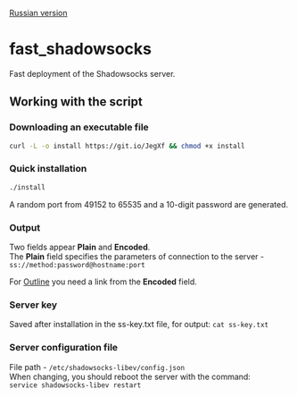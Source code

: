[Russian version](README.md)

# fast_shadowsocks
Fast deployment of the Shadowsocks server.

## Working with the script
### Downloading an executable file
```bash
curl -L -o install https://git.io/JegXf && chmod +x install
```

### Quick installation
```bash
./install
```
A random port from 49152 to 65535 and a 10-digit password are generated.

### Output
Two fields appear **Plain** and **Encoded**.  
The **Plain** field specifies the parameters of connection to the server - `ss://method:password@hostname:port`  

For <a href="https://getoutline.org/" target="_blank">Outline</a> you need a link from the **Encoded** field.

### Server key
Saved after installation in the ss-key.txt file, for output:
`cat ss-key.txt`

### Server configuration file
File path - `/etc/shadowsocks-libev/config.json`  
When changing, you should reboot the server with the command:  
`service shadowsocks-libev restart`
